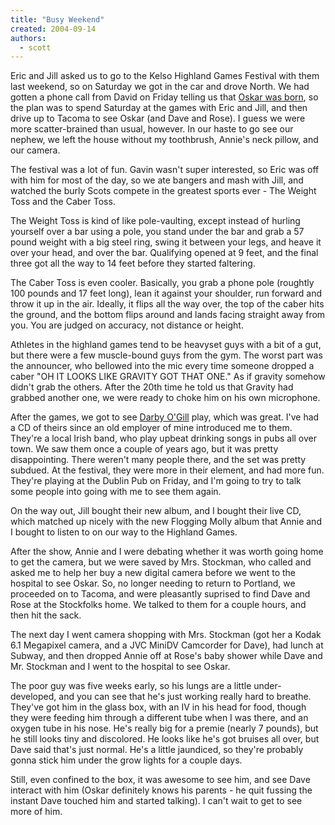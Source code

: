 ```yaml
---
title: "Busy Weekend"
created: 2004-09-14
authors:
  - scott
---
```


Eric and Jill asked us to go to the Kelso Highland Games Festival with them last weekend, so on Saturday we got in the car and drove North. We had gotten a phone call from David on Friday telling us that [Oskar was born](http://dysnomia.spaceninja.com/2004/09/oskar-leno-stockman/), so the plan was to spend Saturday at the games with Eric and Jill, and then drive up to Tacoma to see Oskar (and Dave and Rose). I guess we were more scatter-brained than usual, however. In our haste to go see our nephew, we left the house without my toothbrush, Annie's neck pillow, and our camera.

The festival was a lot of fun. Gavin wasn't super interested, so Eric was off with him for most of the day, so we ate bangers and mash with Jill, and watched the burly Scots compete in the greatest sports ever - The Weight Toss and the Caber Toss.

The Weight Toss is kind of like pole-vaulting, except instead of hurling yourself over a bar using a pole, you stand under the bar and grab a 57 pound weight with a big steel ring, swing it between your legs, and heave it over your head, and over the bar. Qualifying opened at 9 feet, and the final three got all the way to 14 feet before they started faltering.

The Caber Toss is even cooler. Basically, you grab a phone pole (roughtly 100 pounds and 17 feet long), lean it against your shoulder, run forward and throw it up in the air. Ideally, it flips all the way over, the top of the caber hits the ground, and the bottom flips around and lands facing straight away from you. You are judged on accuracy, not distance or height.

Athletes in the highland games tend to be heavyset guys with a bit of a gut, but there were a few muscle-bound guys from the gym. The worst part was the announcer, who bellowed into the mic every time someone dropped a caber "OH IT LOOKS LIKE GRAVITY GOT THAT ONE." As if gravity somehow didn't grab the others. After the 20th time he told us that Gravity had grabbed another one, we were ready to choke him on his own microphone.

After the games, we got to see [Darby O'Gill](http://www.darbyogill.com/) play, which was great. I've had a CD of theirs since an old employer of mine introduced me to them. They're a local Irish band, who play upbeat drinking songs in pubs all over town. We saw them once a couple of years ago, but it was pretty disappointing. There weren't many people there, and the set was pretty subdued. At the festival, they were more in their element, and had more fun. They're playing at the Dublin Pub on Friday, and I'm going to try to talk some people into going with me to see them again.

On the way out, Jill bought their new album, and I bought their live CD, which matched up nicely with the new Flogging Molly album that Annie and I bought to listen to on our way to the Highland Games.

After the show, Annie and I were debating whether it was worth going home to get the camera, but we were saved by Mrs. Stockman, who called and asked me to help her buy a new digital camera before we went to the hospital to see Oskar. So, no longer needing to return to Portland, we proceeded on to Tacoma, and were pleasantly suprised to find Dave and Rose at the Stockfolks home. We talked to them for a couple hours, and then hit the sack.

The next day I went camera shopping with Mrs. Stockman (got her a Kodak 6.1 Megapixel camera, and a JVC MiniDV Camcorder for Dave), had lunch at Subway, and then dropped Annie off at Rose's baby shower while Dave and Mr. Stockman and I went to the hospital to see Oskar.

The poor guy was five weeks early, so his lungs are a little under-developed, and you can see that he's just working really hard to breathe. They've got him in the glass box, with an IV in his head for food, though they were feeding him through a different tube when I was there, and an oxygen tube in his nose. He's really big for a premie (nearly 7 pounds), but he still looks tiny and discolored. He looks like he's got bruises all over, but Dave said that's just normal. He's a little jaundiced, so they're probably gonna stick him under the grow lights for a couple days.

Still, even confined to the box, it was awesome to see him, and see Dave interact with him (Oskar definitely knows his parents - he quit fussing the instant Dave touched him and started talking). I can't wait to get to see more of him.
